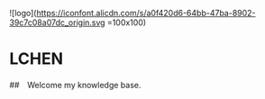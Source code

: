 <!-- ![logo](https://docsify.js.org/_media/icon.svg) -->
![logo](https://iconfont.alicdn.com/s/a0f420d6-64bb-47ba-8902-39c7c08a07dc_origin.svg =100x100)

# LCHEN

##　Welcome my knowledge base.

